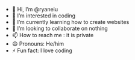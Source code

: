 - 👋 Hi, I’m @ryaneiu
- 👀 I’m interested in coding
- 🌱 I’m currently learning how to create websites
- 💞️ I’m looking to collaborate on nothing
- 📫 How to reach me : it is private
- 😄 Pronouns: He/him
- ⚡ Fun fact: I love coding

<!---
ryaneiu/ryaneiu is a ✨ special ✨ repository because its `README.md` (this file) appears on your GitHub profile.
You can click the Preview link to take a look at your changes.
--->
